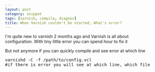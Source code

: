 ```yaml
---
layout: post
category: snippet
tags: [varnish, compile, diagnos]
title: When Varnish couldn't be started, What's error?
---
```


<p>I'm quite new to varnish 2 months ago and Varnish is all about configuration. With tiny little error you can spend hour to fix it</p>

But not anymore if you can quickly compile and see error at which line

<pre class="prettyprint">
varnishd -C -f /path/to/config.vcl
#if there is error you will see at which line, which file
</pre>	
